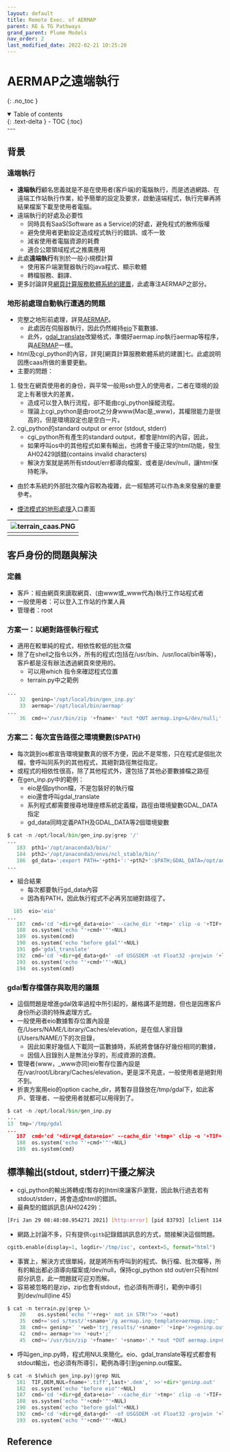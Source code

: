 ```yaml
---
layout: default
title: Remote Exec. of AERMAP
parent: RE & TG Pathways
grand_parent: Plume Models
nav_order: 2
last_modified_date: 2022-02-21 10:25:20
---
```

# AERMAP之遠端執行
{: .no_toc }

<details open markdown="block">
  <summary>
    Table of contents
  </summary>
  {: .text-delta }
- TOC
{:toc}
</details>
---

## 背景
### 遠端執行
- **遠端執行**顧名思義就是不是在使用者(客戶端)的電腦執行，而是透過網路、在遠端工作站執行作業，給予簡單的設定及要求，啟動遠端程式，執行完畢再將結果檔案下載至使用者電腦。
- 遠端執行的好處及必要性
  - 同時具有SaaS(Software as a Service)的好處，避免程式的散佈版權
  - 避免使用者更動設定造成程式執行的錯誤、或不一致
  - 減省使用者電腦資源的耗費
  - 適合公眾領域程式之推廣應用
- 此處**遠端執行**有別於一般小規模計算
  - 使用客戶端瀏覽器執行的java程式、顯示軟體
  - 轉檔服務、翻譯、
- 更多討論詳見[網頁計算服務軟體系統的建置](https://www.evernote.com/shard/s125/sh/cbdd416f-d96e-54c0-819e-eb022ebd452d/ea45d6252fe57992d284ac8109f2f035)，此處專注AERMAP之部分。

### 地形前處理自動執行遭遇的問題
- 完整之地形前處理，詳見[AERMAP](https://sinotec2.github.io/Focus-on-Air-Quality/PlumeModels/REnTG_pathways/gen_inp/)。
  - 此處因在伺服器執行，因此仍然維持[eio](https://pypi.org/project/elevation/)下載數據、
  - 此外，[gdal_translate](https://gdal.org/programs/gdal_translate.html)改變格式，準備好aermap.inp執行aermap等程序，與[AERMAP](https://sinotec2.github.io/https://sinotec2.github.io/Focus-on-Air-Quality/PlumeModels/REnTG_pathways/gen_inp/)一樣。
- html及cgi_python的內容，詳見[網頁計算服務軟體系統的建置]七。此處說明因應caas所做的重要更動。
- 主要的問題：
1. 發生在網頁使用者的身份，與平常一般用ssh登入的使用者，二者在環境的設定上有著很大的差異，
	- 造成可以登入執行流程，卻不能由cgi_python操縱流程。
	- 理論上cgi_python是由root之分身www(Mac是_www)，其權限能力是很高的，但是環境設定也是空白一片。
2. cgi_python的standard output or error (stdout, stderr)
	- cgi_python所有產生的standard output，都會是html的內容，因此，
	- 如果呼叫os中的其他程式如果有輸出，也將會干擾正常的html功能，發生AH02429誤錯(contains invalid characters)
	- 解決方案就是將所有stdout/err都導向檔案、或者是/dev/null，讓html保持乾淨。
- 由於本系統的外部批次檔內容較為複雜，此一經驗將可以作為未來發展的重要參考。

- [煙流模式的地形處理](http://114.32.164.198/terrain.html)入口畫面

| ![terrain_caas.PNG](https://sinotec2.github.io/Focus-on-Air-Quality/assets/images/terrain_caas.PNG)|
|:--:|
| <b></b>|


## 客戶身份的問題與解決
### 定義
- 客戶：經由網頁來讀取網頁、(由www或_www代為)執行工作站程式者
- 一般使用者：可以登入工作站的作業人員
- 管理者：root

### 方案一：以絕對路徑執行程式
- 適用在較單純的程式，相依性較低的批次檔
- 除了在shell之指令以外，所有的程式(包括在/usr/bin、/usr/local/bin等等)，客戶都是沒有辦法透過網頁來使用的。
	- 可以用which 指令來確認程式位置
	- terrain.py中之範例
	  
```python
...
    32  geninp='/opt/local/bin/gen_inp.py' 
    33  aermap='/opt/local/bin/aermap'
...
    36  cmd+='/usr/bin/zip '+fname+' *out *OUT aermap.inp>&/dev/null;'
```

### 方案二：每次宣告路徑之環境變數($PATH)
- 每次跳到os都宣告環境變數真的很不方便，因此不是常態，只在程式是個批次檔，會呼叫同系列的其他程式，其絕對路徑無從指定。
- 或程式的相依性很高，除了其他程式外，還包括了其他必要數據檔之路徑
- 在gen_inp.py中的範例：
  - eio是個python檔，不是包裝好的執行檔
  - eio還會呼叫gdal_translate
  - 系列程式都需要搜尋地理座標系統定義檔，路徑由環境變數GDAL_DATA指定
  - gd_data同時定義PATH及GDAL_DATA等2個環境變數

```python
$ cat -n /opt/local/bin/gen_inp.py|grep '/'
...
   183  pth1='/opt/anaconda3/bin/' 
   184  pth2='/opt/anaconda3/envs/ncl_stable/bin/' 
   186  gd_data=';export PATH='+pth1+':'+pth2+':$PATH;GDAL_DATA=/opt/anaconda3/envs/py37/share/gdal '
...
```
- 組合結果
  - 每次都要執行gd_data內容
  - 因為有PATH，因此執行程式不必再另加絕對路徑了。

```python
  185  eio='eio'
...
   187  cmd='cd '+dir+gd_data+eio+' --cache_dir '+tmp+' clip -o '+TIF+' --bounds '+smin+NUL 
   188  os.system('echo "'+cmd+'"'+NUL) 
   189  os.system(cmd) 
   190  os.system('echo "before gdal"'+NUL) 
   191  gd='gdal_translate' 
   192  cmd='cd '+dir+gd_data+gd+' -of USGSDEM -ot Float32 -projwin '+llNE+' '+TIF+' '+DEM+NUL 
   193  os.system('echo "'+cmd+'"'+NUL) 
   194  os.system(cmd)
```
### gdal暫存檔儲存與取用的議題
- 這個問題是增進gdal效率過程中所引起的，嚴格講不是問題，但也是因應客戶身份所必須的特殊處理方式。
- 一般使用者eio數據暫存位置內設是在/Users/NAME/Library/Caches/elevation，是在個人家目錄(/Users/NAME/)下的次目錄，
  - 因此如果好幾個人下載同一區數據時，系統將會儲存好幾份相同的數據，
  - 因個人目錄別人是無法分享的，形成資源的浪費。
- 管理者(www，_www亦同)eio暫存位置內設是在/var/root/Library/Caches/elevation，更是深不見底，一般使用者是絕對用不到。
- 折衷方案用eio的option cache_dir，將暫存目錄放在/tmp/gdal下，如此客戶、管理者、一般使用者就都可以用得到了。

```python
$ cat -n /opt/local/bin/gen_inp.py
...
13  tmp='/tmp/gdal
...
   187  cmd='cd '+dir+gd_data+eio+' --cache_dir '+tmp+' clip -o '+TIF+' --bounds '+smin+NUL 
   188  os.system('echo "'+cmd+'"'+NUL) 
   189  os.system(cmd)
```

## 標準輸出(stdout, stderr)干擾之解決
- cgi_python的輸出將轉成(暫存的)html來讓客戶瀏覽，因此執行過去若有stdout/stderr，將會造成html的錯誤。
- 最典型的錯誤訊息(AH02429)：

```bash
[Fri Jan 29 08:48:08.954271 2021] [http:error] [pid 83793] [client 114.45.83.32:46685] AH02429: Response header name '  adding' contains invalid characters, aborting request
```
- 網路上討論不多，只有提供`cgitb`記錄錯誤訊息的方式，間接解決這個問題。

```python
cgitb.enable(display=1, logdir='/tmp/isc', context=5, format="html")
```
- 事實上，解決方式很單純，就是將所有呼叫到的程式、執行檔、批次檔等，所有的輸出都必須導向檔案或/dev/null，保持cgi_python std out/err只有html部分訊息，此一問題就可迎刃而解。
- 容易被忽略的是zip，zip也會有stdout，也必須有所導引，範例中導引到/dev/null(line 45)

```python
$ cat -n terrain.py|grep \>
    20    os.system('echo "'+reg+' not in STR!">> '+out) 
    35  cmd+='sed s/test/'+snamo+'/g aermap.inp_template>aermap.inp;' 
    38  cmd+= geninp+' '+web+'trj_results/'+snamo+' '+inp+'>>geninp.out;' 
    42  cmd+= aermap+'>> '+out+';' 
    45  cmd+='/usr/bin/zip '+fname+' '+snamo+'.* *out *OUT aermap.inp>&/dev/null;'
```
- 呼叫gen_inp.py時，程式用NUL來簡化。eio、gdal_translate等程式都會有stdout輸出，也必須有所導引，範例為導引到geninp.out檔案。

```python
$ cat -n $(which gen_inp.py)|grep NUL
   181  TIF,DEM,NUL=fname+'.tiff',last+'.dem',' >>'+dir+'geninp.out' 
   182  os.system('echo "before eio"'+NUL) 
   187  cmd='cd '+dir+gd_data+eio+' --cache_dir '+tmp+' clip -o '+TIF+' --bounds '+smin+NUL 
   188  os.system('echo "'+cmd+'"'+NUL) 
   190  os.system('echo "before gdal"'+NUL) 
   192  cmd='cd '+dir+gd_data+gd+' -of USGSDEM -ot Float32 -projwin '+llNE+' '+TIF+' '+DEM+NUL 
   193  os.system('echo "'+cmd+'"'+NUL)
```

## Reference